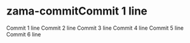 # zama-commitCommit 1 line
Commit 1 line
Commit 2 line
Commit 3 line
Commit 4 line
Commit 5 line
Commit 6 line
